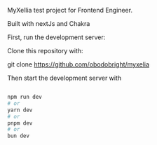 MyXellia test project for Frontend Engineer.

Built with nextJs and Chakra

First, run the development server:

Clone this repository with:

git clone https://github.com/obodobright/myxelia

Then start the development server with

```bash

npm run dev
# or
yarn dev
# or
pnpm dev
# or
bun dev
```
